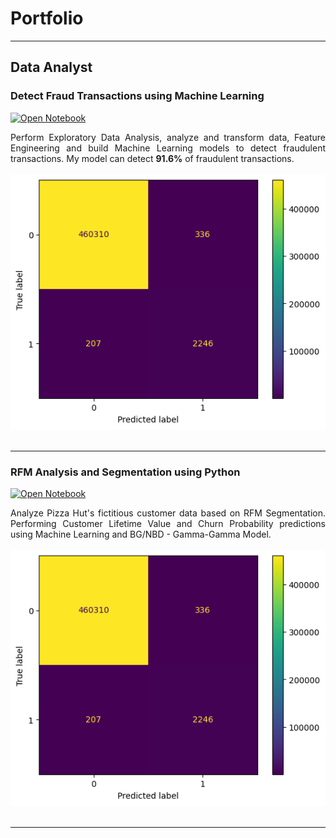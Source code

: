 # Portfolio
---
## Data Analyst

### Detect Fraud Transactions using Machine Learning

[![Open Notebook](https://img.shields.io/badge/Jupyter-Open_Notebook-blue?logo=Jupyter)](projects/Fraud%20Detection.html)

<div style="text-align: justify">Perform Exploratory Data Analysis, analyze and transform data, Feature Engineering and build Machine Learning models to detect fraudulent transactions. My model can detect <b>91.6%</b> of fraudulent transactions.</div>
<br>
<center><img src="images/output.png"></center>
<br>

---
### RFM Analysis and Segmentation using Python

[![Open Notebook](https://img.shields.io/badge/Jupyter-Open_Notebook-blue?logo=Jupyter)](projects/Customer%20Segmentation%20Analysis%20and%20Churn%20Prediction.html)

<div style="text-align: justify">Analyze Pizza Hut's fictitious customer data based on RFM Segmentation. Performing Customer Lifetime Value and Churn Probability predictions using Machine Learning and BG/NBD - Gamma-Gamma Model.
</div>
<br>
<center><img src="images/output.png"></center>
<br>

---
